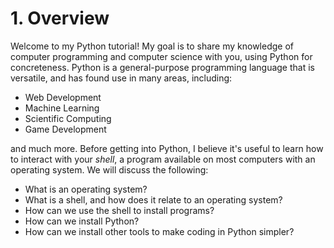 # 1. Overview

Welcome to my Python tutorial! My goal is to share my knowledge of computer programming
and computer science with you, using Python for concreteness. Python is a general-purpose
programming language that is versatile, and has found use in many areas, including:

- Web Development
- Machine Learning
- Scientific Computing
- Game Development

and much more. Before getting into Python, I believe it's useful to learn how to
interact with your *shell*, a program available on most computers with an operating
system. We will discuss the following:

- What is an operating system?
- What is a shell, and how does it relate to an operating system?
- How can we use the shell to install programs?
- How can we install Python?
- How can we install other tools to make coding in Python simpler?
